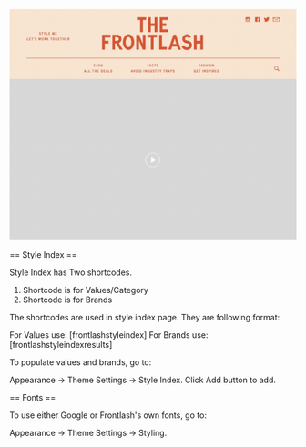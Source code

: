 ![alt text](https://github.com/zakirsajib/The-Frontlash/blob/master/screenshot.jpg)

== Style Index ==

Style Index has Two shortcodes.

1. Shortcode is for Values/Category
2. Shortcode is for Brands

The shortcodes are used in style index page. They are following format:

For Values use: [frontlashstyleindex]
For Brands use: [frontlashstyleindexresults]

To populate values and brands, go to:

Appearance -> Theme Settings -> Style Index.
Click Add button to add.

== Fonts ==

To use either Google or Frontlash's own fonts, go to:

Appearance -> Theme Settings -> Styling.
